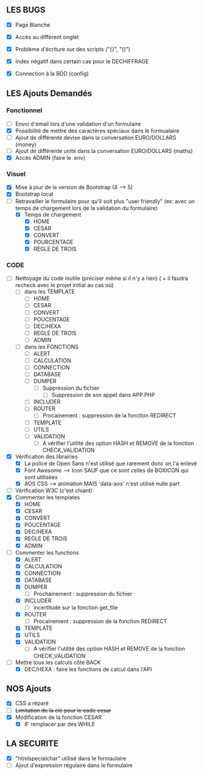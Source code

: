 ## LES BUGS
 - [x] Page Blanche
 - [x] Accès au différent onglet
 - [x] Problème d'écriture sur des scripts ("{}", "()")
 - [x] Index négatif dans certain cas pour le DECHIFFRAGE
 - [x] Connection à la BDD (config)


## LES Ajouts Demandés
### Fonctionnel
 - [ ] Envoi d'email lors d'une validation d'un formulaire
 - [x] Possibilité de mettre des caractères spéciaux dans le formualaire
 - [ ] Ajout de différente devise dans la conversation EURO/DOLLARS (money)
 - [ ] Ajout de différente unité dans la conversation EURO/DOLLARS (maths)
 - [x] Accès ADMIN (faire le .env)

### Visuel
 - [x] Mise à jour de la version de Bootstrap (4 --> 5)
 - [x] Bootstrap local
 - [ ] Retravailler le formulaire pour qu'il soit plus "user friendly" (ex: avec un temps de chargement lors de la validation du formulaire)
    - [x] Temps de chargement
       - [x] HOME
       - [x] CESAR
       - [x] CONVERT
       - [x] POURCENTAGE
       - [x] REGLE DE TROIS

### CODE
 - [ ] Nettoyage du code inutile (préciser même si il n'y a rien) ( + il faudra recheck avec le projet initial au cas où)
    - [ ] dans les TEMPLATE
       - [ ] HOME
       - [ ] CESAR
       - [ ] CONVERT
       - [ ] POUCENTAGE
       - [ ] DEC/HEXA
       - [ ] REGLE DE TROIS
       - [ ] ADMIN
    - [ ] dans les FONCTIONS
       - [ ] ALERT
       - [ ] CALCULATION
       - [ ] CONNECTION
       - [ ] DATABASE
       - [ ] DUMPER
          - [ ] Suppression du fichier
             - [ ] Suppression de son appel dans APP.PHP
       - [ ] INCLUDER
       - [ ] ROUTER
          - [ ] Procainement : suppression de la fonction REDIRECT
       - [ ] TEMPLATE
       - [ ] UTILS
       - [ ] VALIDATION 
          - [ ] A vérifier l'utilité des option HASH et REMOVE de la fonction CHECK_VALIDATION
 - [x] Vérification des librairies
    - [x] La police de Open Sans n'est utilisé que rarement donc on l'a enlevé
    - [x] Font Awesome --> Icon SAUF que ce sont celles de BOXICON qui sont utilisées
    - [x] AOS CSS --> animation MAIS 'data-aos' n'est utilisé nulle part
 - [ ] Vérification W3C (c'est chiant)
 - [x] Commenter les templates
    - [x] HOME
    - [x] CESAR
    - [x] CONVERT
    - [x] POUCENTAGE
    - [x] DEC/HEXA
    - [x] REGLE DE TROIS
    - [x] ADMIN
 - [ ] Commenter les functions
    - [x] ALERT
    - [x] CALCULATION
    - [x] CONNECTION
    - [x] DATABASE
    - [x] DUMPER
       - [ ] Prochainement : suppression du fichier
    - [x] INCLUDER
       - [ ] incertitude sur la fonction get_file
    - [x] ROUTER
       - [ ] Procainement : suppression de la fonction REDIRECT
    - [x] TEMPLATE
    - [x] UTILS
    - [x] VALIDATION 
       - [ ] A vérifier l'utilité des option HASH et REMOVE de la fonction CHECK_VALIDATION
 - [ ] Mettre tous les calculs côté BACK
   - [x] DEC/HEXA : faire les fonctions de calcul dans l'API

## NOS Ajouts
 - [x] CSS a réparé
 - [ ] ~~Limitation de la clé pour le code cesar~~
 - [x] Modification de la fonction CESAR
    - [x] IF remplacer par des WHILE

## LA SECURITE
 - [x] "htmlspecialchar" utilisé dans le formaulaire
 - [ ] Ajout d'expression régulaire dans le formulaire
